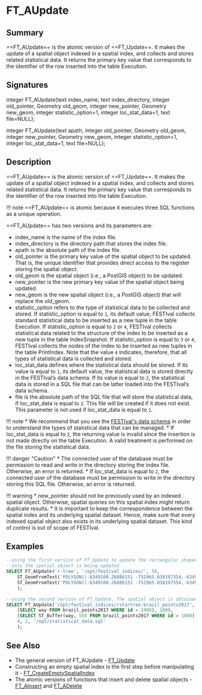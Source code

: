 # FT_AUpdate

## Summary

==FT_AUpdate== is the atomic version of ==FT_Update==. It makes the update of a spatial object indexed in a spatial index, and collects and stores related statistical data. It returns the primary key value that corresponds to the identifier of the row inserted into the table Execution.

## Signatures

integer <span class="function">FT_AUpdate</span>(text <span class="param">index_name</span>, text <span class="param">index_directory</span>, integer <span class="param">old_pointer</span>, Geometry <span class="param">old_geom</span>, integer <span class="param">new_pointer</span>, Geometry <span class="param">new_geom</span>, integer <span class="param">statistic_option=1</span>, integer <span class="param">loc_stat_data=1</span>, text <span class="param">file=NULL</span>);

integer <span class="function">FT_AUpdate</span>(text <span class="param">apath</span>, integer <span class="param">old_pointer</span>, Geometry <span class="param">old_geom</span>, integer <span class="param">new_pointer</span>, Geometry <span class="param">new_geom</span>, integer <span class="param">statistic_option=1</span>, integer <span class="param">loc_stat_data=1</span>, text <span class="param">file=NULL</span>);

## Description

==FT_AUpdate== is the atomic version of ==FT_Update==. It makes the update of a spatial object indexed in a spatial index, and collects and stores related statistical data. It returns the primary key value that corresponds to the identifier of the row inserted into the table Execution.

!!! note
	==FT_AUpdate== is atomic because it executes three SQL functions as a unique operation.

==FT_AUpdate== has two versions and its parameters are:

* <span class="param">index_name</span> is the name of the index file.
* <span class="param">index_directory</span> is the directory path that stores the index file.
* <span class="param">apath</span> is the absolute path of the index file.
* <span class="param">old_pointer</span> is the primary key value of the spatial object to be updated. That is, the unique identifier that provides direct access to the register storing the spatial object.
* <span class="param">old_geom</span> is the spatial object (i.e., a PostGIS object) to be updated.
* <span class="param">new_pointer</span> is the new primary key value of the spatial object being updated. 
* <span class="param">new_geom</span> is the new spatial object (i.e., a PostGIS object) that will replace the <span class="param">old_geom</span>.
* <span class="param">statistic_option</span> refers to the type of statistical data to be collected and stored. If <span class="param">statistic_option</span> is equal to ``1``, its default value, FESTIval collects standard statistical data to be inserted as a new tuple in the table Execution. If <span class="param">statistic_option</span> is equal to ``2`` or ``4``, FESTIval collects statistical data related to the structure of the index to be inserted as a new tuple in the table IndexSnapshot. If <span class="param">statistic_option</span> is equal to ``3`` or ``4``, FESTIval collects the nodes of the index to be inserted as new tuples in the table PrintIndex. Note that the value ``4`` indicates, therefore, that all types of statistical data is collected and stored.
* <span class="param">loc_stat_data</span> defines where the statistical data should be stored. If its value is equal to ``1``, its default value, the statistical data is stored directly in the FESTIval’s data schema. If its value is equal to ``2``, the statistical data is stored in a SQL file that can be latter loaded into the FESTIval’s data schema.
* <span class="param">file</span> is the absolute path of the SQL file that will store the statistical data, if <span class="param">loc_stat_data</span> is equal to ``2``. This file will be created if it does not exist. This parameter is not used if <span class="param">loc_stat_data</span> is equal to ``1``.

!!! note
	* We recommend that you see the [FESTIval's data schema](../../data_schema/overview) in order to understand the types of statistical data that can be managed.
	* If <span class="param">loc_stat_data</span> is equal to ``2``, the returning value is invalid since the insertion is not made directly on the table Execution. A valid treatment is performed on the file storing the statistical data.

!!! danger "Caution"
	 * The connected user of the database must be permission to read and write in the directory storing the index file. Otherwise, an error is returned.
	 * If <span class="param">loc_stat_data</span> is equal to ``2``, the connected user of the database must be permission to write in the directory storing this SQL file. Otherwise, an error is returned.

!!! warning
	* <span class="param">new_pointer</span> should not be previously used by an indexed spatial object. Otherwise, spatial queries on this spatial index might return duplicate results.
	* It is important to keep the correspondence between the spatial index and its underlying spatial dataset. Hence, make sure that every indexed spatial object also exists in its underlying spatial dataset. This kind of control is out of scope of FESTIval.

## Examples

``` SQL
--using the first version of FT_Update to update the rectangular shaped object of the FT_Insert example
--only the spatial object is being updated
SELECT FT_AUpdate('r-tree', '/opt/festival_indices/', 50, 
	ST_GeomFromText('POLYGON((-6349160.26886151 -751965.038197354,-6349160.26886151 -606557.85245731,-6211936.96741955 -606557.85245731,-6211936.96741955 -751965.038197354,-6349160.26886151 -751965.038197354))', 3857), 50, 
	ST_GeomFromText('POLYGON((-6349100.26886151 -751965.038197354,-6349100.26886151 -606557.85245731,-6211936.96741955 -606557.85245731,-6211936.96741955 -751965.038197354,-6349100.26886151 -751965.038197354))', 3857)
	);

--using the second version of FT_Update. The spatial object is obtained from the underlying spatial dataset of the spatial index. It is transformed by using the function st_buffer.
SELECT FT_AUpdate('/opt/festival_indices/rstartree-brazil_points2017', 1000, 
	(SELECT way FROM brazil_points2017 WHERE id = 1000), 1000, 
	(SELECT ST_Buffer(way, 50) FROM brazil_points2017 WHERE id = 1000),
	4, 2, '/opt/statistical_data.sql'
	);
```

## See Also

* The general version of FT_AUpdate - [FT_Update](../ft_update)
* Constructing an empty spatial index is the first step before manipulating it - [FT_CreateEmptySpatialIndex](../ft_createemptyspatialindex)
* The atomic versions of functions that insert and delete spatial objects - [FT_AInsert](../ft_ainsert) and [FT_ADelete](../ft_adelete)
